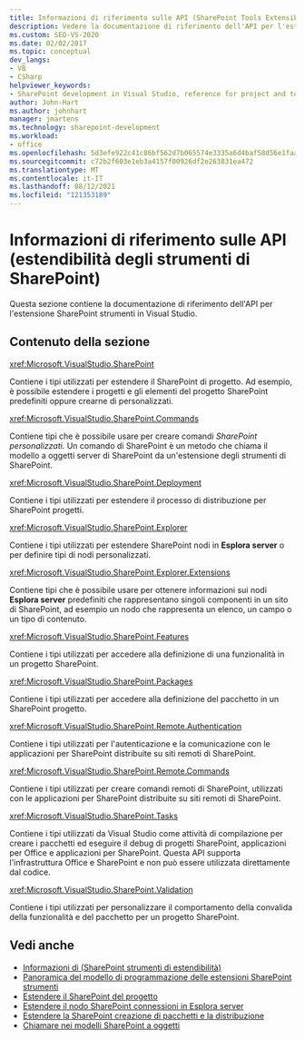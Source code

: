 ```yaml
---
title: Informazioni di riferimento sulle API (SharePoint Tools Extensibility) | Microsoft Docs
description: Vedere la documentazione di riferimento dell'API per l'estensione SharePoint strumenti in Visual Studio. Vedere un elenco degli spazi dei nomi correlati, ad esempio Microsoft.VisualStudio. SharePoint.
ms.custom: SEO-VS-2020
ms.date: 02/02/2017
ms.topic: conceptual
dev_langs:
- VB
- CSharp
helpviewer_keywords:
- SharePoint development in Visual Studio, reference for project and tools extensibility
author: John-Hart
ms.author: johnhart
manager: jmartens
ms.technology: sharepoint-development
ms.workload:
- office
ms.openlocfilehash: 5d3efe922c41c86bf562d7b065574e3335a6d4baf58d56e1faa7b13cedf6d08b
ms.sourcegitcommit: c72b2f603e1eb3a4157f00926df2e263831ea472
ms.translationtype: MT
ms.contentlocale: it-IT
ms.lasthandoff: 08/12/2021
ms.locfileid: "121353189"
---
```

# <a name="api-reference-sharepoint-tools-extensibility"></a>Informazioni di riferimento sulle API (estendibilità degli strumenti di SharePoint)
  Questa sezione contiene la documentazione di riferimento dell'API per l'estensione SharePoint strumenti in Visual Studio.

## <a name="in-this-section"></a>Contenuto della sezione
 <xref:Microsoft.VisualStudio.SharePoint>

 Contiene i tipi utilizzati per estendere il SharePoint di progetto. Ad esempio, è possibile estendere i progetti e gli elementi del progetto SharePoint predefiniti oppure crearne di personalizzati.

 <xref:Microsoft.VisualStudio.SharePoint.Commands>

 Contiene tipi che è possibile usare per creare comandi *SharePoint personalizzati.* Un comando di SharePoint è un metodo che chiama il modello a oggetti server di SharePoint da un'estensione degli strumenti di SharePoint.

 <xref:Microsoft.VisualStudio.SharePoint.Deployment>

 Contiene i tipi utilizzati per estendere il processo di distribuzione per SharePoint progetti.

 <xref:Microsoft.VisualStudio.SharePoint.Explorer>

 Contiene i tipi utilizzati per estendere SharePoint nodi in **Esplora server** o per definire tipi di nodi personalizzati.

 <xref:Microsoft.VisualStudio.SharePoint.Explorer.Extensions>

 Contiene tipi che è possibile usare per ottenere informazioni sui nodi **Esplora server** predefiniti che rappresentano singoli componenti in un sito di SharePoint, ad esempio un nodo che rappresenta un elenco, un campo o un tipo di contenuto.

 <xref:Microsoft.VisualStudio.SharePoint.Features>

 Contiene i tipi utilizzati per accedere alla definizione di una funzionalità in un progetto SharePoint.

 <xref:Microsoft.VisualStudio.SharePoint.Packages>

 Contiene i tipi utilizzati per accedere alla definizione del pacchetto in un SharePoint progetto.

 <xref:Microsoft.VisualStudio.SharePoint.Remote.Authentication>

 Contiene i tipi utilizzati per l'autenticazione e la comunicazione con le applicazioni per SharePoint distribuite su siti remoti di SharePoint.

 <xref:Microsoft.VisualStudio.SharePoint.Remote.Commands>

 Contiene i tipi utilizzati per creare comandi remoti di SharePoint, utilizzati con le applicazioni per SharePoint distribuite su siti remoti di SharePoint.

 <xref:Microsoft.VisualStudio.SharePoint.Tasks>

 Contiene i tipi utilizzati da Visual Studio come attività di compilazione per creare i pacchetti ed eseguire il debug di progetti SharePoint, applicazioni per Office e applicazioni per SharePoint. Questa API supporta l'infrastruttura Office e SharePoint e non può essere utilizzata direttamente dal codice.

 <xref:Microsoft.VisualStudio.SharePoint.Validation>

 Contiene i tipi utilizzati per personalizzare il comportamento della convalida della funzionalità e del pacchetto per un progetto SharePoint.

## <a name="see-also"></a>Vedi anche
- [Informazioni di &#40;SharePoint strumenti di estendibilità&#41;](../sharepoint/reference-sharepoint-tools-extensibility.md)
- [Panoramica del modello di programmazione delle estensioni SharePoint strumenti](../sharepoint/overview-of-the-programming-model-of-sharepoint-tools-extensions.md)
- [Estendere il SharePoint del progetto](../sharepoint/extending-the-sharepoint-project-system.md)
- [Estendere il nodo SharePoint connessioni in Esplora server](../sharepoint/extending-the-sharepoint-connections-node-in-server-explorer.md)
- [Estendere la SharePoint creazione di pacchetti e la distribuzione](../sharepoint/extending-sharepoint-packaging-and-deployment.md)
- [Chiamare nei modelli SharePoint a oggetti](../sharepoint/calling-into-the-sharepoint-object-models.md)
